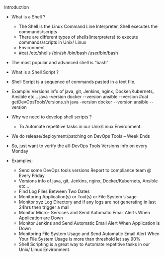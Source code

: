 Introduction
 - What is a Shell ?
    - The Shell is the Linux Command Line Interpreter, Shell executes the commands/scripts
    - There are different types of shells(interpreters) to execute commands/scripts in Unix/ Linux
    - Environment
    - #cat /etc/shells
      /bin/sh
      /bin/bash
      /user/bin/bash
  - The most popular and advanced shell is “bash”
 - What is a Shell Script ?
  - Shell Script is a sequence of commands pasted in a text file.
  - Example: Versions info of java, git, Jenkins, nginx, Docker/Kubernets, Ansible etc…
             java -version
             docker --version
             ansible --version
             #cat getDevOpsToolsVersions.sh
             java -version
             docker --version
             ansible --version
- Why we need to develop shell scripts ?
  - To Automate repetitive tasks in our Unix/Linux Environment.
- We do release/deployment/patching on DevOps Tools – Week Ends
- So, just want to verify the all-DevOps Tools Versions info on every Monday

- Examples:
   - Send some DevOps tools versions Report to compliance team @ Every Friday
   - Versions info of java, git, Jenkins, nginx, Docker/Kubernets, Ansible etc…
   - Find Log Files Between Two Dates
   - Monitoring Application(s) or Tool(s) or File System Usage
   - Monitor xyz Log Directory and if any logs are not generating in last 24hrs then trigger a mail
   - Monitor Micro- Services and Send Automatic Email Alerts When Application are Down
   - Monitor Jenkins and Send Automatic Email Alert When Application is Down
   - Monitoring File System Usage and Send Automatic Email Alert When Your File System Usage is more than threshold let say 90%
   - Shell Scripting is a great way to Automate repetitive tasks in our Unix/ Linux Environment.




            
